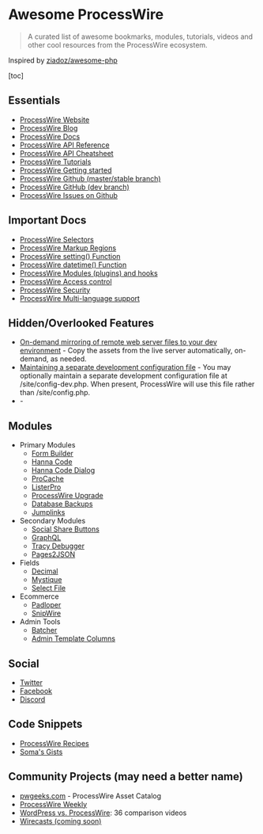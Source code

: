 Awesome ProcessWire
===================

> A curated list of awesome bookmarks, modules, tutorials, videos and other cool resources from the ProcessWire ecosystem.

Inspired by [ziadoz/awesome-php](https://github.com/ziadoz/awesome-php)

[toc]

## Essentials
* [ProcessWire Website](https://processwire.com/)
* [ProcessWire Blog](https://processwire.com/blog/)
* [ProcessWire Docs](https://processwire.com/docs/)
* [ProcessWire API Reference](https://processwire.com/api/ref/)
* [ProcessWire API Cheatsheet](https://cheatsheet.processwire.com/)
* [ProcessWire Tutorials](https://processwire.com/docs/tutorials/)
* [ProcessWire Getting started](https://processwire.com/docs/start/)
* [ProcessWire Github (master/stable branch)](https://github.com/processwire/processwire)
* [ProcessWire GitHub (dev branch)](https://github.com/processwire/processwire/tree/dev)
* [ProcessWire Issues on Github](https://github.com/processwire/processwire-issues/issues)

## Important Docs

* [ProcessWire Selectors](https://processwire.com/docs/selectors/)
* [ProcessWire Markup Regions](https://processwire.com/docs/front-end/output/markup-regions/)
* [ProcessWire setting() Function](https://processwire.com/api/ref/functions/setting/)
* [ProcessWire datetime() Function](https://processwire.com/api/ref/functions/datetime/)
* [ProcessWire Modules (plugins) and hooks](https://processwire.com/docs/modules/)
* [ProcessWire Access control](https://processwire.com/docs/user-access/)
* [ProcessWire Security](https://processwire.com/docs/security/)
* [ProcessWire Multi-language support](https://processwire.com/docs/multi-language-support/)

## Hidden/Overlooked Features
* [On-demand mirroring of remote web server files to your dev environment](https://processwire.com/blog/posts/pw-3.0.137/#on-demand-mirroring-of-remote-web-server-files-to-your-dev-environment) - Copy the assets from the live server automatically, on-demand, as needed.
* [Maintaining a separate development configuration file](https://processwire.com/docs/start/variables/config/) - You may optionally maintain a separate development configuration file at /site/config-dev.php. When present, ProcessWire will use this file rather than /site/config.php.
* []() -


## Modules
* Primary Modules
  * [Form Builder](https://modules.processwire.com/modules/form-builder/)
  * [Hanna Code](https://modules.processwire.com/modules/process-hanna-code/)
  * [Hanna Code Dialog](https://modules.processwire.com/modules/hanna-code-dialog/)
  * [ProCache](https://modules.processwire.com/modules/pro-cache/)
  * [ListerPro](https://processwire.com/store/lister-pro/)
  * [ProcessWire Upgrade](https://modules.processwire.com/modules/process-wire-upgrade/)
  * [Database Backups](https://modules.processwire.com/modules/process-database-backups/)
  * [Jumplinks](https://modules.processwire.com/modules/process-jumplinks/)
* Secondary Modules
  * [Social Share Buttons](https://modules.processwire.com/modules/markup-social-share-buttons/)
  * [GraphQL](https://modules.processwire.com/modules/process-graph-ql/)
  * [Tracy Debugger](https://modules.processwire.com/modules/tracy-debugger/)
  * [Pages2JSON](https://github.com/IDT-media/Pages2JSON)
* Fields
  * [Decimal](https://modules.processwire.com/modules/fieldtype-decimal/)
  * [Mystique](https://modules.processwire.com/modules/mystique/)
  * [Select File](https://modules.processwire.com/modules/fieldtype-select-file/)
* Ecommerce
  * [Padloper](https://www.padloper.pw/)
  * [SnipWire](https://github.com/gadgetto/SnipWire)
* Admin Tools
  * [Batcher](https://modules.processwire.com/modules/process-batcher/)
  * [Admin Template Columns](https://modules.processwire.com/modules/admin-template-columns/)

## Social
* [Twitter](https://twitter.com/processwire)
* [Facebook](https://www.facebook.com/groups/265558090161714/)
* [Discord](https://discord.gg/ArMwVRUUTF)

## Code Snippets
* [ProcessWire Recipes](https://processwire-recipes.com/)
* [Soma's Gists](https://gist.github.com/somatonic)

## Community Projects (may need a better name)<a name="communityprojects"></a>
* [pwgeeks.com](https://pwgeeks.com/) - ProcessWire Asset Catalog
* [ProcessWire Weekly](https://weekly.pw/)
* [WordPress vs. ProcessWire](https://www.youtube.com/playlist?list=PLOrdUWNK38ibz8U_5Vq4zSPZfvFKzUuiT): 36 comparison videos
* [Wirecasts (coming soon)](https://wirecasts.com/)
